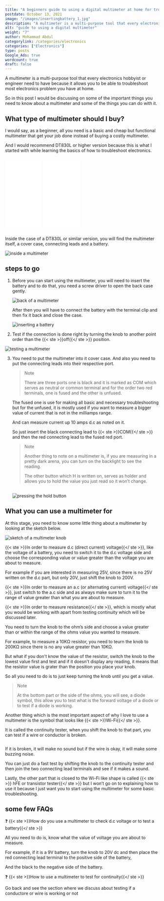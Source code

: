 ```yaml
---
title: "A beginners guide to using a digital multimeter at home for troubleshooting electronics gadget."
postdate: October 13, 2021
image: "/images/insertingbattery_1.jpg"
description: "A multimeter is a multi-purpose tool that every electronics hobbyist or engineer need to have because it allows you to be able to troubleshoot most electronics problem you have at home."
alt: "guide to using a digital multimeter"
weight: "7"
author: Mohammad Abdul
categorylink: /categories/electronics
categories: ["Electronics"]
type: posts
Google_Ads: true
wordcount: true
draft: false
---
```


A multimeter is a multi-purpose tool that every electronics hobbyist or engineer need to have because it allows you to be able to troubleshoot most electronics problem you have at home.

So in this post I would be discussing on some of the important things you need to know about a multimeter and some of the things you can do with it.

## What type of multimeter should I buy?

I would say, as a beginner, all you need is a basic and cheap but functional multimeter that get your job done instead of buying a costly multimeter.

And I would recommend DT830L or higher version because this is what I started with while learning the basics of how to troubleshoot electronics.

 <iframe style="width:120px;height:240px;" marginwidth="0" marginheight="0" scrolling="no" frameborder="0" src="//ws-na.amazon-adsystem.com/widgets/q?ServiceVersion=20070822&OneJS=1&Operation=GetAdHtml&MarketPlace=US&source=ac&ref=tf_til&ad_type=product_link&tracking_id=tooabstractiv-20&marketplace=amazon&amp;region=US&placement=B07K1R59MJ&asins=B07K1R59MJ&linkId=e2bd70f016d01f5d573dae057f899e21&show_border=true&link_opens_in_new_window=false&price_color=333333&title_color=0066c0&bg_color=ffffff">
    </iframe>
   
<iframe style="width:120px;height:240px;" marginwidth="0" marginheight="0" scrolling="no" frameborder="0" src="//ws-na.amazon-adsystem.com/widgets/q?ServiceVersion=20070822&OneJS=1&Operation=GetAdHtml&MarketPlace=US&source=ac&ref=tf_til&ad_type=product_link&tracking_id=tooabstractiv-20&marketplace=amazon&amp;region=US&placement=B07K1R59MJ&asins=B07K1R59MJ&linkId=e2bd70f016d01f5d573dae057f899e21&show_border=true&link_opens_in_new_window=false&price_color=333333&title_color=0066c0&bg_color=ffffff">
    </iframe>

Inside the case of a DT830L or similar version, you will find the multimeter itself, a cover case, connecting leads and a battery.

<img loading="lazy" src="/images/mmeter.jpg" alt="inside a multimeter">

## steps to go

1. Before you can start using the multimeter, you will need to insert the battery and to do that, you need a screw driver to open the back case gently.

   <img loading="lazy" src="/images/lookingbackscrew_1.jpg" alt="back of a multimeter">

   After then you will have to connect the battery with the terminal clip and then fix it back and close the case.

   <img loading="lazy" src="/images/insertingbattery_1.jpg" alt="inserting a battery">

2. Test if the connection is done right by turning the knob to another point order than the {{< ste >}}off{{</ ste >}} position.

<img loading="lazy" src="/images/holdermeter.jpg" alt="testing a multimeter">

3. You need to put the multimeter into it cover case. And also you need to put the connecting leads into their respective port.

    <blockquote class="blockquote">
    <p class="little-nugget">Note</p>
    <p class="quote-text">
    There are three ports one is black and it is marked as COM which serves as neutral or common terminal and for the order two red terminals, one is fused and the other is unfused.

    </p>

    </blockquote>

   The fused one is use for making all basic and necessary troubleshooting but for the unfused, it is mostly used if you want to measure a bigger value of current that is not in the milliamps range.

   And can measure current up 10 amps d.c as noted on it.

   So just insert the black connecting lead to {{< ste >}}COM{{</ ste >}} and then the red connecting lead to the fused red port.

    <blockquote class="blockquote">
    <p class="little-nugget">Note</p>
    <p class="quote-text">
   Another thing to note on a multimeter is, if you are measuring in a pretty dark arena, you can turn on the backlight to see the reading.

    </p>
    <p class="quote-text">
    The other button which H is written on, serves as holder and allows you to hold the value you just read so it won’t change.
    </p>
    </blockquote>
    <br>
    <img loading="lazy" src="/images/holdermeter.jpg" alt=" pressing the hold button">

## What you can use a multimeter for

At this stage, you need to know some little thing about a multimeter by looking at the sketch below.

<img loading="lazy" src="/images/sketchmmeter_1.jpg" alt="sketch of a multimeter knob">

{{< ste >}}In order to measure d.c (direct current) voltage{{</ ste >}}, like the voltage of a battery, you need to switch it to the d.c voltage side and choose the corresponding value or value greater than the voltage you are about to measure.

For example if you are interested in measuring 25V, since there is no 25V written on the d.c part, but only 20V, just shift the knob to 200V.

{{< ste >}}In order to measure an a.c (or alternating current) voltage{{</ ste >}}, just switch to the a.c side and as always make sure to turn it to the range of value greater than what you are about to measure.

{{< ste >}}In order to measure resistance{{</ ste >}}, which is mostly what you would be working with apart from testing continuity which will be discussed later.

You need to turn the knob to the ohm’s side and choose a value greater than or within the range of the ohms value you wanted to measure.

<p>For example, to measure a 10K&#8486 resistor, you need to teurn the knob to 200K&#8486 since there is no any value greater than 10K&#8486.</p>

But what if you don't know the value of the resistor, switch the knob to the lowest value first and test and if it doesn't display any reading, it means that the resistor value is grater than the position you place your knob.

So all you need to do is to just keep turning the knob until you get a value.

<blockquote class="blockquote">
    <p class="little-nugget">Note</p>
    <p class="quote-text">
    At the bottom part or the side of the ohms, you will see, a diode symbol, this allow you to test what is the forward voltage of a diode or to test if a diode is working.
    </p>
</blockquote>

Another thing which is the most important aspect of why I love to use a multimeter is the symbol that looks like {{< ste >}}Wi-Fi{{</ ste >}}.

It is called the continuity tester, when you shift the knob to that part, you can test if a wire or conductor is broken.

<img loading="lazy" src="/images/ctestdiode_2.jpg" alt="">

If it is broken, it will make no sound but if the wire is okay, it will make some buzzing noise.

You can just do a fast test by shifting the knob to the continuity tester and then join the two connecting lead terminals and see if it makes a sound.

Lastly, the other part that is closed to the Wi-Fi like shape is called {{< ste >}} hFE or transistor tester{{</ ste >}} but I won’t go on to explaining how to use it because I just want you to start using the multimeter for some basic troubleshooting.

## some few FAQs

:question: {{< ste >}}How do you use a multimeter to check d.c voltage or to test a battery{{</ ste >}}

All you need to do is, know what the value of voltage you are about to measure.

For example, if it is a 9V battery, turn the knob to 20V dc and then place the red connecting lead terminal to the positive side of the battery,

And the black to the negative side of the battery.

:question: {{< ste >}}How to use a multimeter to test for continuity{{</ ste >}}

Go back and see the section where we discuss about testing if a conductore or wire is working or not
